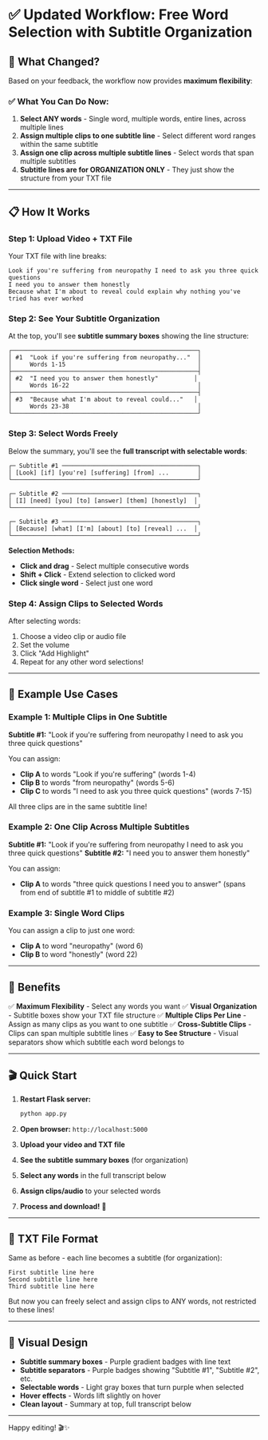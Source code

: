 # ✅ Updated Workflow: Free Word Selection with Subtitle Organization

## 🎯 What Changed?

Based on your feedback, the workflow now provides **maximum flexibility**:

### ✅ What You Can Do Now:

1. **Select ANY words** - Single word, multiple words, entire lines, across multiple lines
2. **Assign multiple clips to one subtitle line** - Select different word ranges within the same subtitle
3. **Assign one clip across multiple subtitle lines** - Select words that span multiple subtitles
4. **Subtitle lines are for ORGANIZATION ONLY** - They just show the structure from your TXT file

---

## 📋 How It Works

### Step 1: Upload Video + TXT File

Your TXT file with line breaks:
```
Look if you're suffering from neuropathy I need to ask you three quick questions
I need you to answer them honestly
Because what I'm about to reveal could explain why nothing you've tried has ever worked
```

### Step 2: See Your Subtitle Organization

At the top, you'll see **subtitle summary boxes** showing the line structure:

```
┌────────────────────────────────────────────────────┐
│ #1  "Look if you're suffering from neuropathy..."  │
│     Words 1-15                                     │
├────────────────────────────────────────────────────┤
│ #2  "I need you to answer them honestly"          │
│     Words 16-22                                    │
├────────────────────────────────────────────────────┤
│ #3  "Because what I'm about to reveal could..."   │
│     Words 23-38                                    │
└────────────────────────────────────────────────────┘
```

### Step 3: Select Words Freely

Below the summary, you'll see the **full transcript with selectable words**:

```
┌─ Subtitle #1 ──────────────────────────────────────┐
│ [Look] [if] [you're] [suffering] [from] ...        │
└────────────────────────────────────────────────────┘

┌─ Subtitle #2 ──────────────────────────────────────┐
│ [I] [need] [you] [to] [answer] [them] [honestly]  │
└────────────────────────────────────────────────────┘

┌─ Subtitle #3 ──────────────────────────────────────┐
│ [Because] [what] [I'm] [about] [to] [reveal] ...  │
└────────────────────────────────────────────────────┘
```

**Selection Methods:**
- **Click and drag** - Select multiple consecutive words
- **Shift + Click** - Extend selection to clicked word
- **Click single word** - Select just one word

### Step 4: Assign Clips to Selected Words

After selecting words:
1. Choose a video clip or audio file
2. Set the volume
3. Click "Add Highlight"
4. Repeat for any other word selections!

---

## 🎨 Example Use Cases

### Example 1: Multiple Clips in One Subtitle

**Subtitle #1:** "Look if you're suffering from neuropathy I need to ask you three quick questions"

You can assign:
- **Clip A** to words "Look if you're suffering" (words 1-4)
- **Clip B** to words "from neuropathy" (words 5-6)
- **Clip C** to words "I need to ask you three quick questions" (words 7-15)

All three clips are in the same subtitle line!

### Example 2: One Clip Across Multiple Subtitles

**Subtitle #1:** "Look if you're suffering from neuropathy I need to ask you three quick questions"
**Subtitle #2:** "I need you to answer them honestly"

You can assign:
- **Clip A** to words "three quick questions I need you to answer" (spans from end of subtitle #1 to middle of subtitle #2)

### Example 3: Single Word Clips

You can assign a clip to just one word:
- **Clip A** to word "neuropathy" (word 6)
- **Clip B** to word "honestly" (word 22)

---

## 🚀 Benefits

✅ **Maximum Flexibility** - Select any words you want
✅ **Visual Organization** - Subtitle boxes show your TXT file structure
✅ **Multiple Clips Per Line** - Assign as many clips as you want to one subtitle
✅ **Cross-Subtitle Clips** - Clips can span multiple subtitle lines
✅ **Easy to See Structure** - Visual separators show which subtitle each word belongs to

---

## 🎬 Quick Start

1. **Restart Flask server:**
   ```bash
   python app.py
   ```

2. **Open browser:** `http://localhost:5000`

3. **Upload your video and TXT file**

4. **See the subtitle summary boxes** (for organization)

5. **Select any words** in the full transcript below

6. **Assign clips/audio** to your selected words

7. **Process and download!** 🎉

---

## 📝 TXT File Format

Same as before - each line becomes a subtitle (for organization):

```
First subtitle line here
Second subtitle line here
Third subtitle line here
```

But now you can freely select and assign clips to ANY words, not restricted to these lines!

---

## 🎨 Visual Design

- **Subtitle summary boxes** - Purple gradient badges with line text
- **Subtitle separators** - Purple badges showing "Subtitle #1", "Subtitle #2", etc.
- **Selectable words** - Light gray boxes that turn purple when selected
- **Hover effects** - Words lift slightly on hover
- **Clean layout** - Summary at top, full transcript below

---

Happy editing! 🎬✨

